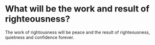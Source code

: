 # What will be the work and result of righteousness?

The work of rightousness will be peace and the result of righteousness, quietness and confidence forever.
